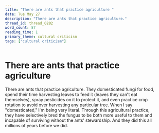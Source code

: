 ```yaml
---
title: "There are ants that practice agriculture "
date: Tue May 27
description: "There are ants that practice agriculture."
thread_id: thread_0282
word_count: 87
reading_time: 1
primary_theme: cultural criticism
tags: ["cultural criticism"]
---
```


# There are ants that practice agriculture 

There are ants that practice agriculture. They domesticated fungi for food, spend their time harvesting leaves to feed it (leaves they can't eat themselves), spray pesticides on it to protect it, and even practice crop rotation to avoid over harvesting any particular tree. When I say "domesticated," I'm being very literal. Through this agricultural practice, they have selectively bred the fungus to be both more useful to them and incapable of surviving without the ants' stewardship. And they did this all millions of years before we did.